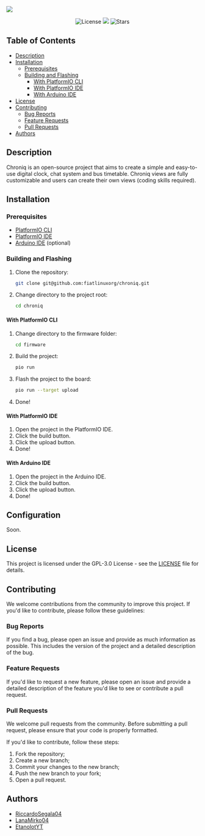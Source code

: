 <a align="center" href="#fiatlinux-chroniq-page"><img src="https://fiatlinux.it/banner/4"></a><br>

<p align="center">
    <img src="https://img.shields.io/github/license/fiatlinuxorg/chroniq" alt="License">
    <img src="https://img.shields.io/github/watchers/fiatlinuxorg/chroniq">
    <img src="https://img.shields.io/github/stars/fiatlinuxorg/chroniq" alt="Stars">
</p>

## Table of Contents

- [Description](#description)
- [Installation](#installation)
    - [Prerequisites](#prerequisites)
    - [Building and Flashing](#building-and-flashing)
        - [With PlatformIO CLI](#with-platformio-cli)
        - [With PlatformIO IDE](#with-platformio-ide)
        - [With Arduino IDE](#with-arduino-ide)
- [License](#license)
- [Contributing](#contributing)
    - [Bug Reports](#bug-reports)
    - [Feature Requests](#feature-requests)
    - [Pull Requests](#pull-requests)
- [Authors](#authors)

## Description
Chroniq is an open-source project that aims to create a simple and easy-to-use digital clock, chat system and bus timetable. Chroniq views are fully customizable and users can create their own views (coding skills required).

## Installation

### Prerequisites
- [PlatformIO CLI](https://platformio.org/install/cli)
- [PlatformIO IDE](https://platformio.org/platformio-ide)
- [Arduino IDE](https://www.arduino.cc/en/software) (optional)

### Building and Flashing
1. Clone the repository:
    ```sh
    git clone git@github.com:fiatlinuxorg/chroniq.git
    ```
2. Change directory to the project root:
    ```sh
    cd chroniq
    ```

#### With PlatformIO CLI
1. Change directory to the firmware folder:
    ```sh
    cd firmware
    ```
2. Build the project:
    ```sh
    pio run
    ```
3. Flash the project to the board:
    ```sh
    pio run --target upload
    ```
4. Done!

#### With PlatformIO IDE
1. Open the project in the PlatformIO IDE.
2. Click the build button.
3. Click the upload button.
4. Done!

#### With Arduino IDE
1. Open the project in the Arduino IDE.
2. Click the build button.
3. Click the upload button.
4. Done!

## Configuration
Soon.

## License
This project is licensed under the GPL-3.0 License - see the [LICENSE](LICENSE) file for details.

## Contributing
We welcome contributions from the community to improve this project. If you'd like to contribute, please follow these guidelines:

### Bug Reports
If you find a bug, please open an issue and provide as much information as possible. This includes the version of the project and a detailed description of the bug.

### Feature Requests
If you'd like to request a new feature, please open an issue and provide a detailed description of the feature you'd like to see or contribute a pull request.

### Pull Requests
We welcome pull requests from the community. Before submitting a pull request, please ensure that your code is properly formatted.

If you'd like to contribute, follow these steps:

1. Fork the repository;
2. Create a new branch;
3. Commit your changes to the new branch;
4. Push the new branch to your fork;
5. Open a pull request.

## Authors
- [RiccardoSegala04](https://github.com/RiccardoSegala04)
- [LanaMirko04](https://github.com/LanaMirko04)
- [EtanolotYT](https://github.com/EtanolotYT)
